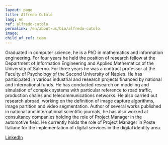 ```yaml
---
layout: page
title: Alfredo Cutolo
lang: en
ref: alfredo-cutolo
permalink: /en/about-us/bio/alfredo-cutolo
image:
child_of_ref: team
---
```


Graduated in computer science, he is a PhD in mathematics and information engineering. For four years he held the position of research fellow at the Department of Information Engineering and Applied Mathematics of the University of Salerno. For three years he was a contract professor at the Faculty of Psychology of the Second University of Naples. He has participated in various industrial and research projects financed by national and international funds. He has conducted research on modeling and simulation of complex systems with particular reference to road traffic, production chains and telecommunications networks. He also carried out research abroad, working on the definition of image capture algorithms, image partition and video segmentation. Author of several works published in national and international scientific journals, he has also worked at consultancy companies holding the role of Project Manager in the automotive field. He currently holds the role of Project Manager in Poste Italiane for the implementation of digital services in the digital identity area.

[LinkedIn](https://www.linkedin.com/in/alfredo-cutolo-7b288953/)
